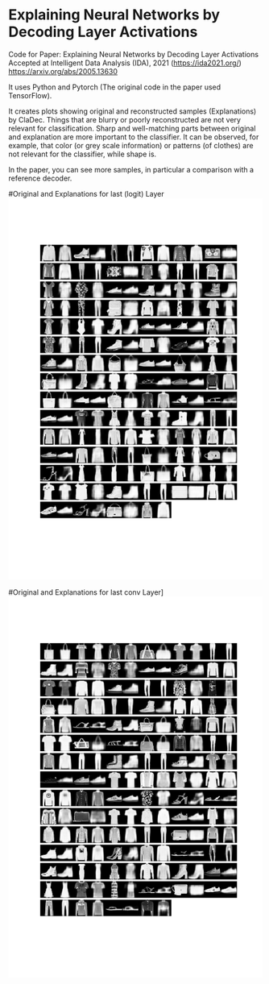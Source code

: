 # Explaining Neural Networks by Decoding Layer Activations
Code for Paper: Explaining Neural Networks by Decoding Layer Activations
Accepted at Intelligent Data Analysis (IDA), 2021 (https://ida2021.org/)
https://arxiv.org/abs/2005.13630

It uses Python and Pytorch (The original code in the paper used TensorFlow).

It creates plots showing original and reconstructed samples (Explanations) by ClaDec. Things that are blurry or poorly reconstructed are not very relevant for classification. Sharp and well-matching parts between original and explanation are more important to the classifier. It can be observed, for example, that color (or grey scale information) or patterns (of clothes) are not relevant for the classifier, while shape is.

In the paper, you can see more samples, in particular a comparison with a reference decoder.

#Original and Explanations for last (logit) Layer
![Original and Explanations for last (logit) Layer](OrigVsClaDec-Lay-1.png)

#Original and Explanations for last conv Layer]
![Original and Explanations for last conv Layer](OrigVsClaDec-Lay-2.png)
